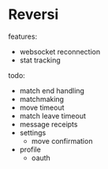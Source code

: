 # Reversi

features:
- websocket reconnection
- stat tracking

todo:
- match end handling
- matchmaking
- move timeout
- match leave timeout
- message receipts
- settings
    - move confirmation
- profile
    - oauth
